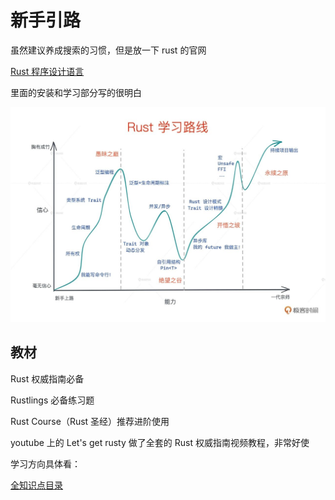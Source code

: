 # 新手引路

虽然建议养成搜索的习惯，但是放一下 rust 的官网

[Rust 程序设计语言](https://www.rust-lang.org/zh-CN/)

里面的安装和学习部分写的很明白

<!-- ![[Untitled 1.png]] -->
![学习曲线](../assets/rust-route.png)

## 教材

Rust 权威指南必备

Rustlings 必备练习题

Rust Course（Rust 圣经）推荐进阶使用

youtube 上的 Let's get rusty 做了全套的 Rust 权威指南视频教程，非常好使

学习方向具体看：

[全知识点目录](./全知识点目录.md)
